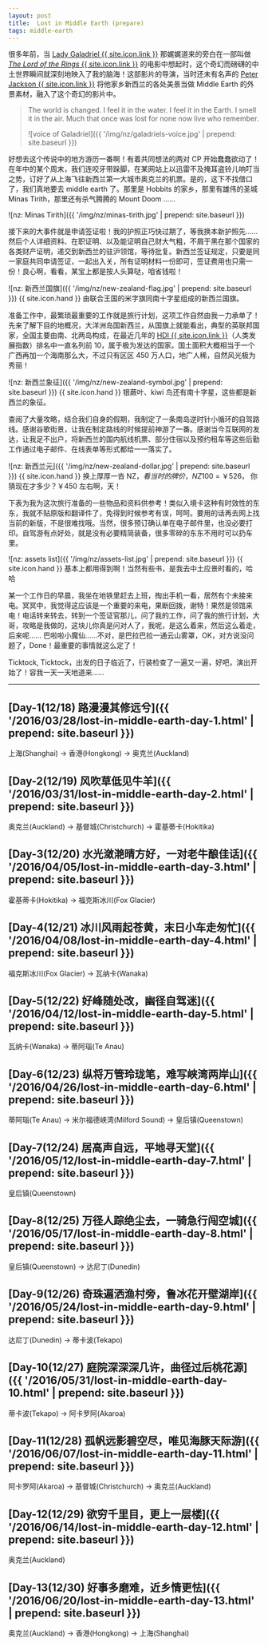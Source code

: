 ```yaml
---
layout: post
title:  Lost in Middle Earth (prepare)
tags: middle-earth
---
```


很多年前，当 [Lady Galadriel {{ site.icon.link }}](http://dwz.cn/3nKFfZ) 那娓娓道来的旁白在一部叫做 [*The Lord of the Rings* {{ site.icon.link }}](http://dwz.cn/3nKO8b) 的电影中想起时，这个奇幻而磅礴的中土世界瞬间就深刻地映入了我的脑海！这部影片的导演，当时还未有名声的 [Peter Jackson {{ site.icon.link }}](http://www.imdb.com/name/nm0001392/) 将他家乡新西兰的各处美景当做 Middle Earth 的外景素材，融入了这个奇幻的影片中。

<!--more-->

> The world is changed. I feel it in the water. I feel it in the Earth. I smell it in the air. Much that once was lost for none now live who remember.
>
> ![voice of Galadriel]({{ '/img/nz/galadriels-voice.jpg' | prepend: site.baseurl }})

好想去这个传说中的地方游历一番啊！有着共同想法的两对 CP 开始蠢蠢欲动了！在年中的某个周末，我们连咬牙带跺脚，在某网站上以迅雷不及掩耳盗铃儿响叮当之势，订好了从上海飞往新西兰第一大城市奥克兰的机票。是的，这下不找借口了，我们真地要去 middle earth 了。那里是 Hobbits 的家乡，那里有雄伟的圣城 Minas Tirith，那里还有杀气腾腾的 Mount Doom ……

![nz: Minas Tirith]({{ '/img/nz/minas-tirith.jpg' | prepend: site.baseurl }})

接下来的大事件就是申请签证啦！我的护照正巧快过期了，等我换本新护照先…… 然后个人详细资料、在职证明、以及能证明自己财大气粗，不屑于黑在那个国家的各类财产证明，递交到新西兰的驻沪领馆，等待批复。新西兰签证规定，只要是同一家庭共同申请签证，一起出入关，所有证明材料一份即可，签证费用也只需一份！良心啊，看看，某宝上都是按人头算哒，咱省钱啦！

![nz: 新西兰国旗]({{ '/img/nz/new-zealand-flag.jpg' | prepend: site.baseurl }})
{{ site.icon.hand }} <span>由联合王国的米字旗同南十字星组成的新西兰国旗。</span>

准备工作中，最繁琐最重要的工作就是旅行计划，这项工作自然由我一力承单了！先来了解下目的地概况，大洋洲岛国新西兰，从国旗上就能看出，典型的英联邦国家，全国主要由南、北两岛构成，在最近几年的 [HDI {{ site.icon.link }}](https://en.wikipedia.org/wiki/Human_Development_Index)（人类发展指数）排名中一直名列前 10，属于极为发达的国家。国土面积大概相当于一个广西再加一个海南那么大，不过只有区区 450 万人口，地广人稀，自然风光极为秀丽！

![nz: 新西兰象征]({{ '/img/nz/new-zealand-symbol.jpg' | prepend: site.baseurl }})
{{ site.icon.hand }} <span>银蕨叶、kiwi 鸟还有南十字星，这些都是新西兰的象征。</span>

查阅了大量攻略，结合我们自身的假期，我制定了一条南岛逆时针小循环的自驾路线。感谢谷歌街景，让我在制定路线的时候提前神游了一番。感谢当今互联网的发达，让我足不出户，将新西兰的国内航线机票、部分住宿以及预约租车等这些后勤工作通过电子邮件、在线表单等形式都给一一落实了。

![nz: 新西兰元]({{ '/img/nz/new-zealand-dollar.jpg' | prepend: site.baseurl }})
{{ site.icon.hand }} <span>换上厚厚一沓 NZ$，看当时的牌价，NZ$100 = ￥526， 你猜现在才多少？￥450 左右啊，天！</span>

下表为我为这次旅行准备的一些物品和资料供参考！类似入境卡这种有时效性的东东，我就不贴原版和翻译件了，免得到时候参考有误，呵呵。要用的话再去网上找当前的新版，不是很难找哦。当然，很多预订确认单在电子邮件里，也没必要打印。自驾游有点好处，就是没有必要精简装备，很多零碎的东东不用时可以扔车里。

![nz: assets list]({{ '/img/nz/assets-list.jpg' | prepend: site.baseurl }})
{{ site.icon.hand }} <span>基本上都用得到啊！当然有些书，是我去中土应景时看的，哈哈</span>

某一个工作日的早晨，我坐在地铁里赶去上班，掏出手机一看，居然有个未接来电。冥冥中，我觉得这应该是一个重要的来电，果断回拨，谢特！果然是领馆来电！电话转来转去，转到一个签证官那儿，问了我的工作，问了我的旅行计划，大哥，攻略是我做的，这块儿你真是问对人了，我呢，是这么着来，然后这么着走，后来呢…… 巴啦啦小魔仙……不对，是巴拉巴拉一通云山雾罩，OK，对方说没问题了，Done！最重要的事情就这么定了！

Ticktock, Ticktock，出发的日子临近了，行装检查了一遍又一遍，好吧，演出开始了！容我一天一天地道来……

---

## [Day-1(12/18) 路漫漫其修远兮]({{ '/2016/03/28/lost-in-middle-earth-day-1.html' | prepend: site.baseurl }})
上海(Shanghai) -> 香港(Hongkong) -> 奥克兰(Auckland)

## [Day-2(12/19) 风吹草低见牛羊]({{ '/2016/03/31/lost-in-middle-earth-day-2.html' | prepend: site.baseurl }})
奥克兰(Auckland) -> 基督城(Christchurch) -> 霍基蒂卡(Hokitika)

## [Day-3(12/20) 水光潋滟晴方好，一对老牛酿佳话]({{ '/2016/04/05/lost-in-middle-earth-day-3.html' | prepend: site.baseurl }})
霍基蒂卡(Hokitika) -> 福克斯冰川(Fox Glacier)

## [Day-4(12/21) 冰川风雨起苍黄，末日小车走匆忙]({{ '/2016/04/08/lost-in-middle-earth-day-4.html' | prepend: site.baseurl }})
福克斯冰川(Fox Glacier) -> 瓦纳卡(Wanaka)

## [Day-5(12/22) 好峰随处改，幽径自驾迷]({{ '/2016/04/12/lost-in-middle-earth-day-5.html' | prepend: site.baseurl }})
瓦纳卡(Wanaka) -> 蒂阿瑙(Te Anau)

## [Day-6(12/23) 纵将万管玲珑笔，难写峡湾两岸山]({{ '/2016/04/26/lost-in-middle-earth-day-6.html' | prepend: site.baseurl }})
蒂阿瑙(Te Anau) -> 米尔福德峡湾(Milford Sound) -> 皇后镇(Queenstown)

## [Day-7(12/24) 居高声自远，平地寻天堂]({{ '/2016/05/12/lost-in-middle-earth-day-7.html' | prepend: site.baseurl }})
皇后镇(Queenstown)

## [Day-8(12/25) 万径人踪绝尘去，一骑急行闯空城]({{ '/2016/05/17/lost-in-middle-earth-day-8.html' | prepend: site.baseurl }})
皇后镇(Queenstown) -> 达尼丁(Dunedin)

## [Day-9(12/26) 奇珠遍洒渔村旁，鲁冰花开壁湖岸]({{ '/2016/05/24/lost-in-middle-earth-day-9.html' | prepend: site.baseurl }})
达尼丁(Dunedin) -> 蒂卡波(Tekapo)

## [Day-10(12/27) 庭院深深深几许，曲径过后桃花源]({{ '/2016/05/31/lost-in-middle-earth-day-10.html' | prepend: site.baseurl }})
蒂卡波(Tekapo) -> 阿卡罗阿(Akaroa)

## [Day-11(12/28) 孤帆远影碧空尽，唯见海豚天际游]({{ '/2016/06/07/lost-in-middle-earth-day-11.html' | prepend: site.baseurl }})
阿卡罗阿(Akaroa) -> 基督城(Christchurch) -> 奥克兰(Auckland)

## [Day-12(12/29) 欲穷千里目，更上一层楼]({{ '/2016/06/14/lost-in-middle-earth-day-12.html' | prepend: site.baseurl }})
奥克兰(Auckland)

## [Day-13(12/30) 好事多磨难，近乡情更怯]({{ '/2016/06/20/lost-in-middle-earth-day-13.html' | prepend: site.baseurl }})
奥克兰(Auckland) -> 香港(Hongkong) -> 上海(Shanghai)
